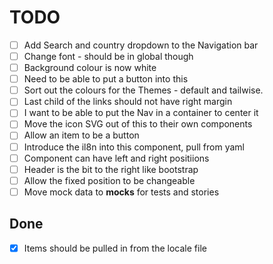 # TODO

- [ ] Add Search and country dropdown to the Navigation bar
- [ ] Change font - should be in global though
- [ ] Background colour is now white
- [ ] Need to be able to put a button into this
- [ ] Sort out the colours for the Themes - default and tailwise.
- [ ] Last child of the links should not have right margin
- [ ] I want to be able to put the Nav in a container to center it
- [ ] Move the icon SVG out of this to their own components
- [ ] Allow an item to be a button
- [ ] Introduce the il8n into this component, pull from yaml
- [ ] Component can have left and right positiions
- [ ] Header is the bit to the right like bootstrap
- [ ] Allow the fixed position to be changeable
- [ ] Move mock data to __mocks__ for tests and stories

## Done

- [X] Items should be pulled in from the locale file
